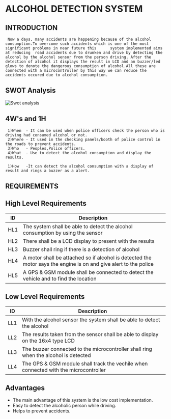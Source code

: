# ALCOHOL DETECTION SYSTEM

## INTRODUCTION
     Now a days, many accidents are happening because of the alcohol consumption.To overcome such accidents which is one of the most significant problems in near future this      system implemented aims at reducing  road accidents due to drunken and drive by detecting the alcohol by the alcohol sensor from the person driving. After the detection of alcohol it displays the result in LCD and an buzzer/led glows to denote the dangerous consumption of alcohol.All these are connected with a microcontroller by this way we can reduce the accidents occured due to alcohol consumption.
  
## SWOT Analysis

![Swot analysis](https://user-images.githubusercontent.com/98879965/155756179-980d91c1-c239-427b-88b8-43f9af710740.png)

## 4W's and 1H
     1)When  - It can be used when police officers check the person who is driving had consumed alcohol or not.
     2)Where - It used in the checking panels/booth of police control in the roads to prevent accidents.
     3)Who   - Peoples,Police officers.
     4)What  - Use to detect the alcohol consumption and display the results.

     1)How   -It can detect the alcohol consumption with a display of result and rings a buzzer as a alert.

## REQUIREMENTS
## High Level Requirements
| ID  |                    Description                                                                                  |
| --  | -----------                                                                                                     |
| HL1 | The system shall be able to detect the alcohol consumption by using the sensor                                  |
| HL2 | There shall be a LCD display to present with the results                                                        |  
| HL3 | Buzzer shall ring if there is a detection of alcohol                                                            |
| HL4 | A motor shall be attached so if alcohol is detected the motor says the engine is on and give alert to the police|
| HL5 | A GPS & GSM module shall be connected to detect the vehicle and to find the location                            |

## Low Level Requirements 
| ID  |                    Description                                                      |                                                    
| --  | -----------                                                                         |                                                                          
| LL1 | With the alcohol sensor the system shall be able to detect the alcohol              |      
| LL2 | The results taken from the sensor shall be able to display on the 16x4 type LCD     |
| LL3 | The buzzer connected to the microcontroller shall ring when the alcohol is detected | 
| LL4 | The GPS & GSM module shall track the vechile when connected with the microcontroller|

## Advantages
* The main advantage of this system is the low cost implementation.
* Easy to detect the alcoholic person while driving.
* Helps to prevent accidents.

